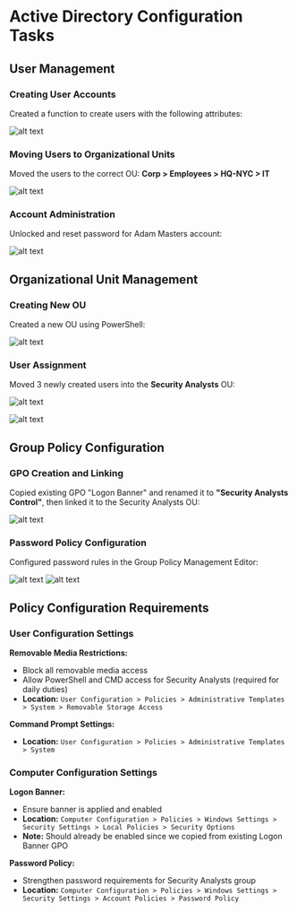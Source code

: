 # Active Directory Configuration Tasks

## User Management

### Creating User Accounts
Created a function to create users with the following attributes:

![alt text](Screenshot%202025-09-11%20at%208.03.21%20PM.png)

### Moving Users to Organizational Units
Moved the users to the correct OU: **Corp > Employees > HQ-NYC > IT**

![alt text](Screenshot%202025-09-11%20at%208.05.32%20PM.png)

### Account Administration
Unlocked and reset password for Adam Masters account:

![alt text](Screenshot%202025-09-11%20at%208.11.17%20PM.png)

## Organizational Unit Management

### Creating New OU
Created a new OU using PowerShell:

![alt text](Screenshot%202025-09-11%20at%208.30.27%20PM.png)

### User Assignment
Moved 3 newly created users into the **Security Analysts** OU:

![alt text](Screenshot%202025-09-11%20at%208.30.54%20PM.png)

![alt text](Screenshot%202025-09-11%20at%208.32.44%20PM.png)

## Group Policy Configuration

### GPO Creation and Linking
Copied existing GPO "Logon Banner" and renamed it to **"Security Analysts Control"**, then linked it to the Security Analysts OU:

![alt text](Screenshot%202025-09-11%20at%209.08.25%20PM.png)

### Password Policy Configuration
Configured password rules in the Group Policy Management Editor:

![alt text](Screenshot%202025-09-11%20at%209.03.48%20PM.png) ![alt text](Screenshot%202025-09-11%20at%209.05.34%20PM.png)

## Policy Configuration Requirements

### User Configuration Settings

**Removable Media Restrictions:**
- Block all removable media access
- Allow PowerShell and CMD access for Security Analysts (required for daily duties)
- **Location:** `User Configuration > Policies > Administrative Templates > System > Removable Storage Access`

**Command Prompt Settings:**
- **Location:** `User Configuration > Policies > Administrative Templates > System`

### Computer Configuration Settings

**Logon Banner:**
- Ensure banner is applied and enabled
- **Location:** `Computer Configuration > Policies > Windows Settings > Security Settings > Local Policies > Security Options`
- **Note:** Should already be enabled since we copied from existing Logon Banner GPO

**Password Policy:**
- Strengthen password requirements for Security Analysts group
- **Location:** `Computer Configuration > Policies > Windows Settings > Security Settings > Account Policies > Password Policy`
